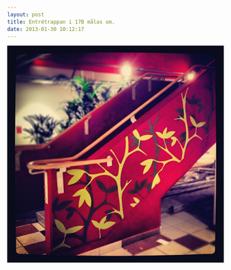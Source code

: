 ```yaml
---
layout: post
title: Entrétrappan i 17B målas om.
date: 2013-01-30 10:12:17
---
```


<img src="/assets/2013/01/86e4aa8a6ac511e2864822000a9f09cf_7.jpg"  alt="Entrétrappan i 17B målas om."  />